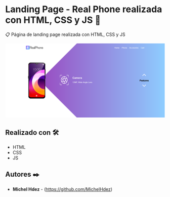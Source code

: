 Landing Page - Real Phone realizada con HTML, CSS y JS 🚀
===========
📋 Página de landing page realizada con HTML, CSS y JS

![Alt text](imagen.png "imagen descripcion")

## Realizado con 🛠️
* HTML
* CSS
* JS

## Autores ✒️
* **Michel Hdez** - (https://github.com/MichelHdez)